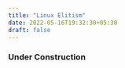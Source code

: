```yaml
---
title: "Linux Elitism"
date: 2022-05-16T19:32:30+05:30
draft: false 
---
```


### Under Construction